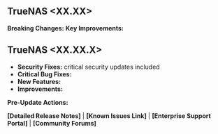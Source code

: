 ## TrueNAS <XX.XX>
<Concise summary of the focus and change areas of this major version.>

**Breaking Changes:** <List any compatibility changes that require user action>
**Key Improvements:** <Brief overview of major platform improvements>

## TrueNAS <XX.XX.X>
<Concise change summary for this release.>

- **Security Fixes:** <Number> critical security updates included
- **Critical Bug Fixes:** <Brief description of major stability improvements>
- **New Features:** <summary of primary addition>
- **Improvements:** <summary of optimization area>

**Pre-Update Actions:** <Any required preparation steps>

**[Detailed Release Notes]** | **[Known Issues Link]** | **[Enterprise Support Portal]** | **[Community Forums]**
